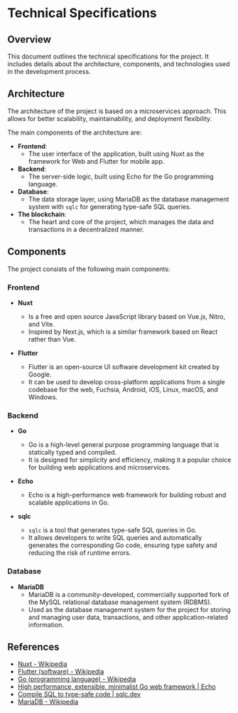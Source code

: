 # Technical Specifications

## Overview

This document outlines the technical specifications for the project.
It includes details about the architecture, components, and technologies used in the development process.

## Architecture

The architecture of the project is based on a microservices approach.
This allows for better scalability, maintainability, and deployment flexibility.

The main components of the architecture are:

- **Frontend**:
  - The user interface of the application, built using Nuxt as the framework for Web and Flutter for mobile app.
- **Backend**:
  - The server-side logic, built using Echo for the Go programming language.
- **Database**:
  - The data storage layer, using MariaDB as the database management system with `sqlc` for generating type-safe SQL queries.
- **The blockchain**:
  - The heart and core of the project, which manages the data and transactions in a decentralized manner.

## Components

The project consists of the following main components:

### Frontend

- **Nuxt**
  - Is a free and open source JavaScript library based on Vue.js, Nitro, and Vite.
  - Inspired by Next.js, which is a similar framework based on React rather than Vue.

- **Flutter**
  - Flutter is an open-source UI software development kit created by Google.
  - It can be used to develop cross-platform applications from a single codebase for the
    web, Fuchsia, Android, iOS, Linux, macOS, and Windows.

### Backend

- **Go**
  - Go is a high-level general purpose programming language that is statically typed and compiled.
  - It is designed for simplicity and efficiency, making it a popular choice for building web applications and microservices.
  
- **Echo**
  - Echo is a high-performance web framework for building robust and scalable applications in Go.

- **sqlc**
  - `sqlc` is a tool that generates type-safe SQL queries in Go.
  - It allows developers to write SQL queries and automatically generates the corresponding Go code,
    ensuring type safety and reducing the risk of runtime errors.

### Database

- **MariaDB**
  - MariaDB is a community-developed, commercially supported fork of the MySQL relational database management system (RDBMS).
  - Used as the database management system for the project for storing and managing user data, transactions, and other application-related information.

## References

- [Nuxt - Wikipedia](https://en.wikipedia.org/wiki/Nuxt)
- [Flutter (software) - Wikipedia](https://en.wikipedia.org/wiki/Flutter_(software))
- [Go (programming language) - Wikipedia](https://en.wikipedia.org/wiki/Go_(programming_language))
- [High performance, extensible, minimalist Go web framework | Echo](https://echo.labstack.com/)
- [Compile SQL to type-safe code | sqlc.dev](https://sqlc.dev/)
- [MariaDB - Wikipedia](https://en.wikipedia.org/wiki/MariaDB)
